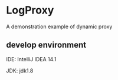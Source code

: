 # LogProxy
A demonstration example of dynamic proxy

## develop environment

IDE: IntelliJ IDEA 14.1

JDK: jdk1.8

